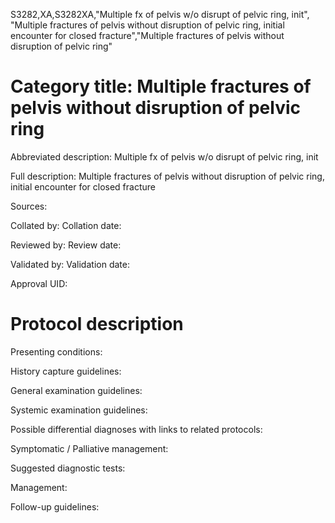 S3282,XA,S3282XA,"Multiple fx of pelvis w/o disrupt of pelvic ring, init", "Multiple fractures of pelvis without disruption of pelvic ring, initial encounter for closed fracture","Multiple fractures of pelvis without disruption of pelvic ring"
# Category title: Multiple fractures of pelvis without disruption of pelvic ring

Abbreviated description: Multiple fx of pelvis w/o disrupt of pelvic ring, init

Full description: Multiple fractures of pelvis without disruption of pelvic ring, initial encounter for closed fracture

Sources:

Collated by:
Collation date:

Reviewed by:
Review date:

Validated by:
Validation date:

Approval UID:

# Protocol description

Presenting conditions:

History capture guidelines:

General examination guidelines:

Systemic examination guidelines:

Possible differential diagnoses with links to related protocols:

Symptomatic / Palliative management:

Suggested diagnostic tests:

Management:

Follow-up guidelines:
